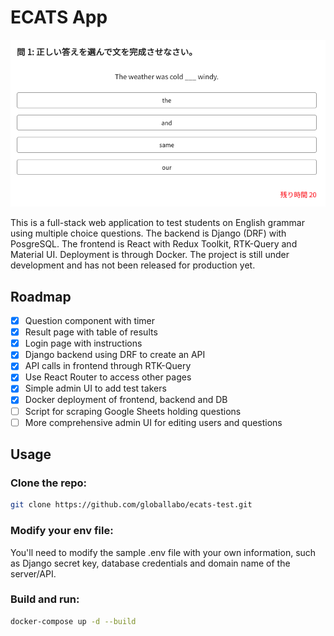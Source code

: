 # ECATS App

![An example multiple choice question in the test](/ecats-question-screenshot.png)

This is a full-stack web application to test students on English grammar using multiple choice questions. The backend is Django (DRF) with PosgreSQL. The frontend is React with Redux Toolkit, RTK-Query and Material UI. Deployment is through Docker. The project is still under development and has not been released for production yet.

## Roadmap

- [x] Question component with timer
- [x] Result page with table of results
- [x] Login page with instructions
- [x] Django backend using DRF to create an API
- [x] API calls in frontend through RTK-Query
- [x] Use React Router to access other pages
- [x] Simple admin UI to add test takers
- [x] Docker deployment of frontend, backend and DB
- [ ] Script for scraping Google Sheets holding questions
- [ ] More comprehensive admin UI for editing users and questions

## Usage

### Clone the repo:

```bash
git clone https://github.com/globallabo/ecats-test.git
```

### Modify your env file:

You'll need to modify the sample .env file with your own information, such as Django secret key, database credentials and domain name of the server/API.

### Build and run:

```bash
docker-compose up -d --build
```

